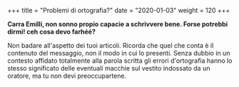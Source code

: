 +++
title = "Problemi di ortografia?"
date = "2020-01-03"
weight = 120
+++

__Carra Emilli, non sonno propio capacie a schrivvere bene. Forse potrebbi dirmi! ceh cosa devo farhéé?__

Non badare all'aspetto dei tuoi articoli. Ricorda che quel che conta è il contenuto del messaggio, non il modo in cui lo presenti. Senza dubbio in un contesto affidato totalmente alla parola scritta gli errori d'ortografia hanno lo stesso significato delle eventuali macchie sul vestito indossato da un oratore, ma tu non devi preoccupartene.
